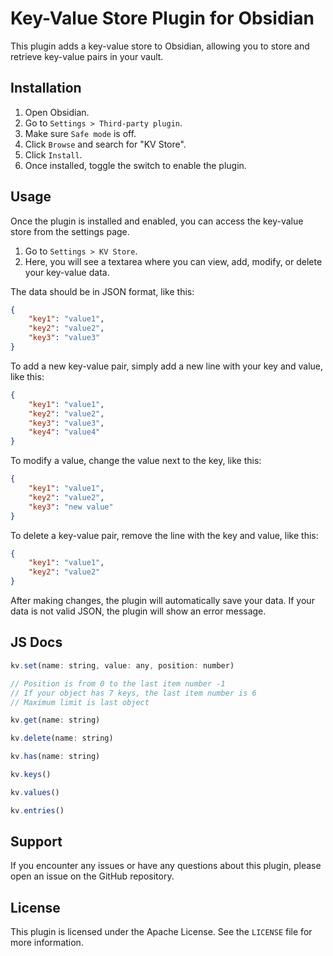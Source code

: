 # Key-Value Store Plugin for Obsidian

This plugin adds a key-value store to Obsidian, allowing you to store and retrieve key-value pairs in your vault.

## Installation

1. Open Obsidian.
2. Go to `Settings > Third-party plugin`.
3. Make sure `Safe mode` is off.
4. Click `Browse` and search for "KV Store".
5. Click `Install`.
6. Once installed, toggle the switch to enable the plugin.

## Usage

Once the plugin is installed and enabled, you can access the key-value store from the settings page.

1. Go to `Settings > KV Store`.
2. Here, you will see a textarea where you can view, add, modify, or delete your key-value data.

The data should be in JSON format, like this:

```json
{
    "key1": "value1",
    "key2": "value2",
    "key3": "value3"
}
```

To add a new key-value pair, simply add a new line with your key and value, like this:

```json
{
    "key1": "value1",
    "key2": "value2",
    "key3": "value3",
    "key4": "value4"
}
```

To modify a value, change the value next to the key, like this:

```json
{
    "key1": "value1",
    "key2": "value2",
    "key3": "new value"
}
```

To delete a key-value pair, remove the line with the key and value, like this:

```json
{
    "key1": "value1",
    "key2": "value2"
}
```

After making changes, the plugin will automatically save your data. If your data is not valid JSON, the plugin will show an error message.

## JS Docs
```js
kv.set(name: string, value: any, position: number)

// Position is from 0 to the last item number -1
// If your object has 7 keys, the last item number is 6
// Maximum limit is last object

kv.get(name: string)

kv.delete(name: string)

kv.has(name: string)

kv.keys()

kv.values()

kv.entries()
```

## Support

If you encounter any issues or have any questions about this plugin, please open an issue on the GitHub repository.

## License

This plugin is licensed under the Apache License. See the `LICENSE` file for more information.
